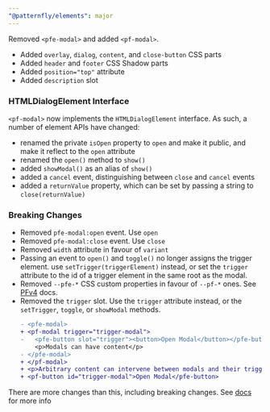 ```yaml
---
"@patternfly/elements": major
---
```


Removed `<pfe-modal>` and added `<pf-modal>`.

- Added `overlay`, `dialog`, `content`, and `close-button` CSS parts
- Added `header` and `footer` CSS Shadow parts
- Added `position="top"` attribute
- Added `description` slot

### HTMLDialogElement Interface

`<pf-modal>` now implements the `HTMLDialogElement` interface. As such, a number 
of element APIs have changed:

- renamed the private `isOpen` property to `open` and make it public, and make it reflect to the `open` attribute
- renamed the `open()` method to `show()`
- added `showModal()` as an alias of `show()`
- added a `cancel` event, distinguishing between `close` and `cancel` events
- added a `returnValue` property, which can be set by passing a string to `close(returnValue)`

### Breaking Changes

- Removed `pfe-modal:open` event. Use `open`
- Removed `pfe-modal:close` event. Use `close`
- Removed `width` attribute in favour of `variant`
- Passing an event to `open()` and `toggle()` no longer assigns the trigger element. use `setTrigger(triggerElement)` instead, or set the `trigger` attribute to the id of a trigger element in the same root as the modal.
- Removed `--pfe-*` CSS custom properties in favour of `--pf-*` ones. See [PFv4][PFv4] docs.
- Removed the `trigger` slot. Use the `trigger` attribute instead, or the `setTrigger`, `toggle`, or `showModal` methods.
   ```diff
   - <pfe-modal>
   + <pf-modal trigger="trigger-modal">
   -   <pfe-button slot="trigger"><button>Open Modal</button></pfe-button>
       <p>Modals can have content</p>
   - </pfe-modal>
   + </pf-modal>
   + <p>Arbitrary content can intervene between modals and their triggers.</p>
   + <pf-button id="trigger-modal">Open Modal</pfe-button>
   ```

There are more changes than this, including breaking changes. See [docs][docs] 
for more info

[docs]: https://patternflyelements.org/components/modal/
[PFv4]: https://patternfly.org/v4/
